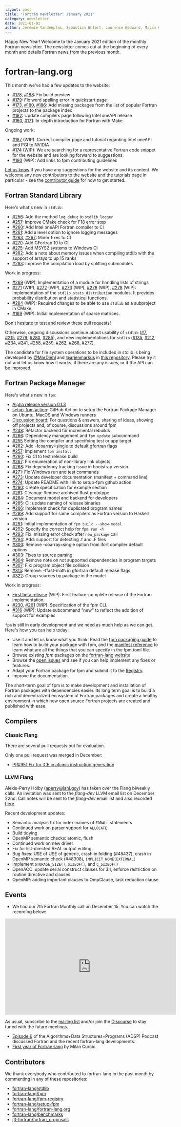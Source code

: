 ```yaml
---
layout: post
title: "Fortran newsletter: January 2021"
category: newsletter
date: 2021-01-01
author: Jérémie Vandenplas, Sebastian Ehlert, Laurence Kedward, Milan Curcic, Gary Klimowicz, Ondřej Čertík
---
```


Happy New Year!
Welcome to the January 2021 edition of the monthly Fortran newsletter.
The newsletter comes out at the beginning of every month and details
Fortran news from the previous month.

<ul id="page-nav"></ul>

# fortran-lang.org

This month we've had a few updates to the website:

* [#178](https://github.com/fortran-lang/fortran-lang.org/pull/178),
  [#188](https://github.com/fortran-lang/fortran-lang.org/pull/188):
Fix build preview
* [#179](https://github.com/fortran-lang/fortran-lang.org/pull/179):
Fix word spelling error in quickstart page
* [#173](https://github.com/fortran-lang/fortran-lang.org/pull/173),
  [#180](https://github.com/fortran-lang/fortran-lang.org/pull/180),
  [#186](https://github.com/fortran-lang/fortran-lang.org/pull/186):
Add missing packages from the list of popular Fortran projects to the package index
* [#182](https://github.com/fortran-lang/fortran-lang.org/pull/182):
Update compilers page following Intel oneAPI release
* [#160](https://github.com/fortran-lang/fortran-lang.org/pull/160),
  [#171](https://github.com/fortran-lang/fortran-lang.org/pull/171):
In-depth introduction for Fortran with Make.

Ongoing work:

* [#187](https://github.com/fortran-lang/fortran-lang.org/pull/187) (WIP):
Correct compiler page and tutorial regarding Intel oneAPI and PGI to NVIDIA
* [#174](https://github.com/fortran-lang/fortran-lang.org/issues/174) (WIP):
We are searching for a representative Fortran code snippet for the website and are looking forward to suggestions.
* [#190](https://github.com/fortran-lang/fortran-lang.org/pull/190) (WIP):
Add links to fpm contributing guidelines

[Let us know](https://github.com/fortran-lang/fortran-lang.org/issues) if you have any suggestions for the website and its content.
We welcome any new contributors to the website and the tutorials page in particular - see the [contributor guide](https://github.com/fortran-lang/fortran-lang.org/blob/HEAD/CONTRIBUTING.md) for how to get started.

## Fortran Standard Library

Here's what's new in `stdlib`:

* [#256](https://github.com/fortran-lang/stdlib/pull/256): Add the method `log_debug` to `stdlib_logger`
* [#257](https://github.com/fortran-lang/stdlib/pull/257): Improve CMake check for F18 error stop
* [#260](https://github.com/fortran-lang/stdlib/pull/260): Add Intel oneAPI Fortran compiler to CI
* [#261](https://github.com/fortran-lang/stdlib/pull/261): Add a level option to ignore logging messages
* [#263](https://github.com/fortran-lang/stdlib/pull/263), 
  [#267](https://github.com/fortran-lang/stdlib/pull/267): Minor fixes to CI
* [#270](https://github.com/fortran-lang/stdlib/pull/270): Add GFortran 10 to CI
* [#275](https://github.com/fortran-lang/stdlib/pull/275): Add MSYS2 systems to Windows CI
* [#282](https://github.com/fortran-lang/stdlib/pull/282): Add a note about memory issues when compiling stdlib with the support of arrays to up 15 ranks
* [#283](https://github.com/fortran-lang/stdlib/pull/283): Improve the compilation load by splitting submodules


Work in progress:

* [#269](https://github.com/fortran-lang/stdlib/pull/269) (WIP): Implementation of a module for handling lists of strings
* [#271](https://github.com/fortran-lang/stdlib/pull/271) (WIP),
 [#272](https://github.com/fortran-lang/stdlib/pull/272) (WIP),
 [#273](https://github.com/fortran-lang/stdlib/pull/273) (WIP),
 [#276](https://github.com/fortran-lang/stdlib/pull/276) (WIP),
 [#278](https://github.com/fortran-lang/stdlib/pull/278) (WIP): Implementation of the `stdlib_stats_distribution` modules. It provides probability distribution and statistical functions.
* [#284](https://github.com/fortran-lang/stdlib/pull/284) (WIP): Required changes to be able to use `stdlib` as a subproject in CMake
* [#189](https://github.com/fortran-lang/stdlib/pull/189) (WIP): Initial implementation of sparse matrices.

Don't hesitate to test and review these pull requests!

Otherwise, ongoing discussions continue about usability of `stdlib`
([#7](https://github.com/fortran-lang/stdlib/issues/7),
[#215](https://github.com/fortran-lang/stdlib/issues/215),
[#279](https://github.com/fortran-lang/stdlib/issues/279),
[#280](https://github.com/fortran-lang/stdlib/issues/280),
[#285](https://github.com/fortran-lang/stdlib/issues/285)),
and new implementations for `stdlib`
([#135](https://github.com/fortran-lang/stdlib/issues/135),
[#212](https://github.com/fortran-lang/stdlib/issues/212),
[#234](https://github.com/fortran-lang/stdlib/issues/234),
[#241](https://github.com/fortran-lang/stdlib/issues/241),
[#258](https://github.com/fortran-lang/stdlib/issues/258),
[#259](https://github.com/fortran-lang/stdlib/issues/259),
[#262](https://github.com/fortran-lang/stdlib/issues/262),
[#268](https://github.com/fortran-lang/stdlib/issues/268),
[#277](https://github.com/fortran-lang/stdlib/issues/277)).


The candidate for file system operations to be included in stdlib is being developed by
[@MarDiehl](https://github.com/MarDiehl) and [@arjenmarkus](https://github.com/arjenmarkus)
in [this repository](https://github.com/MarDiehl/stdlib_os).
Please try it out and let us know how it works, if there are any issues, or if the API can be improved.

## Fortran Package Manager

Here's what's new in `fpm`:

* [Alpha release version 0.1.3](https://github.com/fortran-lang/fpm/releases/tag/v0.1.3)
* [setup-fpm action](https://github.com/marketplace/actions/setup-fpm):
  GitHub Action to setup the Fortran Package Manager on Ubuntu, MacOS and Windows runners
* [Discussion board](https://github.com/fortran-lang/fpm/discussions):
  For questions & answers, sharing of ideas, showing off projects and, of course, discussions around fpm
* [#248](https://github.com/fortran-lang/fpm/pull/248):
  Refactor backend for incremental rebuilds
* [#266](https://github.com/fortran-lang/fpm/pull/251):
  Dependency management and `fpm update` subcommand
* [#255](https://github.com/fortran-lang/fpm/pull/255)
  Setting the compiler and specifying test or app target
* [#262](https://github.com/fortran-lang/fpm/pull/262):
  Add -fcoarray=single to default gfortran flags
* [#257](https://github.com/fortran-lang/fpm/pull/257):
  Implement `fpm install`
* [#260](https://github.com/fortran-lang/fpm/pull/260):
  Fix CI to test release build
* [#267](https://github.com/fortran-lang/fpm/pull/267):
  Fix enumeration of non-library link objects
* [#268](https://github.com/fortran-lang/fpm/pull/268):
  Fix dependency tracking issue in bootstrap version
* [#271](https://github.com/fortran-lang/fpm/pull/271):
  Fix Windows run and test commands
* [#273](https://github.com/fortran-lang/fpm/pull/273):
  Update developer documentation (manifest + command line)
* [#274](https://github.com/fortran-lang/fpm/pull/274):
  Update README with link to setup-fpm github action.
* [#280](https://github.com/fortran-lang/fpm/pull/280):
  Create specification for example section
* [#281](https://github.com/fortran-lang/fpm/pull/281):
  Cleanup: Remove archived Rust prototype
* [#284](https://github.com/fortran-lang/fpm/pull/284):
  Document model and backend for developers
* [#285](https://github.com/fortran-lang/fpm/pull/285):
  CI: update naming of release binaries
* [#286](https://github.com/fortran-lang/fpm/pull/286):
  Implement check for duplicated program names
* [#289](https://github.com/fortran-lang/fpm/pull/289):
  Add support for same compilers as Fortran version to Haskell version
* [#291](https://github.com/fortran-lang/fpm/pull/291):
  Initial implementation of `fpm build --show-model`
* [#292](https://github.com/fortran-lang/fpm/pull/292):
  Specify the correct help for `fpm run -h`
* [#293](https://github.com/fortran-lang/fpm/pull/293):
  Fix: missing error check after `new_package` call
* [#294](https://github.com/fortran-lang/fpm/pull/294):
  Add: support for detecting .f and .F files
* [#300](https://github.com/fortran-lang/fpm/pull/300):
  Remove -coarray=single option from ifort compiler default options
* [#303](https://github.com/fortran-lang/fpm/pull/303):
  Fixes to source parsing
* [#304](https://github.com/fortran-lang/fpm/pull/304):
  Remove note on not supported dependencies in program targets
* [#307](https://github.com/fortran-lang/fpm/pull/307):
  Fix: program object file collision
* [#315](https://github.com/fortran-lang/fpm/pull/315):
  Remove: -ffast-math in gfortran default release flags
* [#322](https://github.com/fortran-lang/fpm/pull/322):
  Group sources by package in the model

Work in progress:

* [First beta release](https://github.com/fortran-lang/fpm/milestone/1) (WIP):
  First feature-complete release of the Fortran implementation.
* [#230](https://github.com/fortran-lang/fpm/pull/230),
  [#261](https://github.com/fortran-lang/fpm/pull/261) (WIP):
  Specification of the fpm CLI.
* [#316](https://github.com/fortran-lang/fpm/pull/316) (WIP):
  Update subcommand "new" to reflect the addition of support for examples

`fpm` is still in early development and we need as much help as we can get.
Here's how you can help today:

* Use it and let us know what you think! Read the [fpm packaging guide](https://github.com/fortran-lang/fpm/blob/HEAD/PACKAGING.md) to learn how to build your package with fpm, and the [manifest reference](https://github.com/fortran-lang/fpm/blob/HEAD/manifest-reference.md) to learn what are all the things that you can specify in the fpm.toml file.
* Browse existing *fpm* packages on the [fortran-lang website](https://fortran-lang.org/packages/fpm)
* Browse the [open issues](https://github.com/fortran-lang/fpm/issues) and see if you can help implement any fixes or features.
* Adapt your Fortran package for fpm and submit it to the [Registry](https://github.com/fortran-lang/fpm-registry).
* Improve the documentation.

The short-term goal of fpm is to make development and installation of Fortran packages with dependencies easier.
Its long term goal is to build a rich and decentralized ecosystem of Fortran packages and create a healthy
environment in which new open source Fortran projects are created and published with ease.

## Compilers

### Classic Flang

There are several pull requests out for evaluation.

Only one pull request was merged in December:

* [PR#951 Fix for ICE in atomic instruction generation](https://github.com/flang-compiler/flang/pull/951)

### LLVM Flang

Alexis-Perry Holby (aperry@lanl.gov) has taken over the Flang biweekly calls.
An invitation was sent to the _flang-dev_ LLVM email list on December 22nd.
Call notes will be sent to the _flang-dev_ email list and also recorded [here]( https://docs.google.com/document/d/10T-S2J3GrahpG4Ooif93NSTz2zBW0MQc_RlwHi0-afY).

Recent development updates:

* Semantic analysis fix for index-names of `FORALL` statements
* Continued work on parser support for `ALLOCATE`
* Build tidying
* OpenMP semantic checks: atomic, flush
* Continued work on new driver
* Fix for list-directed REAL output editing
* Bug fixes: USE of USE of generic, crash in folding (#48437), crash in OpenMP semantic check (#48308), `IMPLICIT_NONE(EXTERNAL)`
* Implement `STORAGE_SIZE()`, `SIZEOF()`, and `C_SIZEOF()`
* OpenACC: update serial construct clauses for 3.1, enforce restriction on routine directive and clauses
* OpenMP: adding important clauses to OmpClause, task reduction clause

## Events

* We had our 7th Fortran Monthly call on December 15.
You can watch the recording below:

<iframe width="560" height="315" src="https://www.youtube-nocookie.com/embed/S_xQCSRlefE" frameborder="0" allow="accelerometer; autoplay; encrypted-media; gyroscope; picture-in-picture" allowfullscreen></iframe>

As usual, subscribe to the [mailing list](https://groups.io/g/fortran-lang) and/or
join the [Discourse](https://fortran-lang.discourse.group) to stay tuned with the future meetings.

* [Episode 6](https://adspthepodcast.com/2021/01/01/Episode-6.html) of the
Algorithms+Data Structures=Programs (ADSP) Podcast discussed Fortran and
the recent fortran-lang developments.
* [First year of Fortran-lang](https://medium.com/modern-fortran/first-year-of-fortran-lang-d8796bfa0067) by Milan Curcic.

## Contributors

We thank everybody who contributed to fortran-lang in the past month by
commenting in any of these repositories:

* [fortran-lang/stdlib](https://github.com/fortran-lang/stdlib)
* [fortran-lang/fpm](https://github.com/fortran-lang/fpm)
* [fortran-lang/fpm-registry](https://github.com/fortran-lang/fpm-registry)
* [fortran-lang/setup-fpm](https://github.com/fortran-lang/setup-fpm)
* [fortran-lang/fortran-lang.org](https://github.com/fortran-lang/fortran-lang.org)
* [fortran-lang/benchmarks](https://github.com/fortran-lang/benchmarks)
* [j3-fortran/fortran_proposals](https://github.com/j3-fortran/fortran_proposals)

<div id="gh-contributors" data-startdate="December 01 2020" data-enddate="December 31 2020" height="500px"></div>
